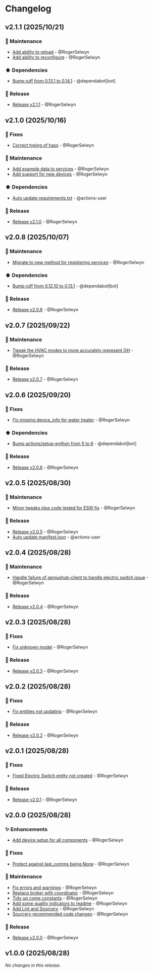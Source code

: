 # Changelog

## v2.1.1 (2025/10/21)
### 🧰 Maintenance
- [Add ability to reload](https://github.com/RogerSelwyn/GeniusHub/commit/57d71f6982407a10877139b374dd51526635f194) - @RogerSelwyn
- [Add ability to reconfigure](https://github.com/RogerSelwyn/GeniusHub/commit/62459179f0f4a3f7261dcc042b342947a2773887) - @RogerSelwyn

### ⬆️ Dependencies
- [Bump ruff from 0.13.1 to 0.14.1](https://github.com/RogerSelwyn/GeniusHub/commit/7e2566eb9188a9cdd615df49c4e4e8e9b3fe2f53) - @dependabot[bot]

### 🔖 Release
- [Release v2.1.1](https://github.com/RogerSelwyn/GeniusHub/commit/edd308dd2ff225938f5773ea38feffc3a395f6e5) - @RogerSelwyn




## v2.1.0 (2025/10/16)
### 🐛 Fixes
- [Correct typing of hass](https://github.com/RogerSelwyn/GeniusHub/commit/2fd840540621be25f60045059e182e2988970541) - @RogerSelwyn

### 🧰 Maintenance
- [Add example data to services](https://github.com/RogerSelwyn/GeniusHub/commit/195801ccf9f2df19aa21a3acfbce48e8d6bce4e5) - @RogerSelwyn
- [Add support for new devices](https://github.com/RogerSelwyn/GeniusHub/commit/5c26801e54c37d48e7e611ec5f6f0aa50f1dd150) - @RogerSelwyn

### ⬆️ Dependencies
- [Auto update requirements.txt](https://github.com/RogerSelwyn/GeniusHub/commit/bbdd4c2ee4f7267ee96de461a6020acf60556d96) - @actions-user

### 🔖 Release
- [Release v2.1.0](https://github.com/RogerSelwyn/GeniusHub/commit/40049568b579a2b27ecf3c5afbb103b1ecdc7827) - @RogerSelwyn




## v2.0.8 (2025/10/07)
### 🧰 Maintenance
- [Migrate to new method for registering services](https://github.com/RogerSelwyn/GeniusHub/commit/a3b6b00233c4c8a92ecc7f2876480af6b333d0a4) - @RogerSelwyn

### ⬆️ Dependencies
- [Bump ruff from 0.12.10 to 0.13.1](https://github.com/RogerSelwyn/GeniusHub/commit/79197987d0a2d62a59dfba6c1a8a8f2dac526787) - @dependabot[bot]

### 🔖 Release
- [Release v2.0.8](https://github.com/RogerSelwyn/GeniusHub/commit/743317cad36353c0bb63663b74a60029b1f8cf25) - @RogerSelwyn




## v2.0.7 (2025/09/22)
### 🧰 Maintenance
- [Tweak the HVAC modes to more accurately represent GH](https://github.com/RogerSelwyn/GeniusHub/commit/014baae5cab7481af09436fe3cbf1cd259267b24) - @RogerSelwyn

### 🔖 Release
- [Release v2.0.7](https://github.com/RogerSelwyn/GeniusHub/commit/69bd096621e4f4550e5750b15f2c47fd6ca08f57) - @RogerSelwyn




## v2.0.6 (2025/09/20)
### 🐛 Fixes
- [Fix missing device_info for water heater](https://github.com/RogerSelwyn/GeniusHub/commit/a3d3b4db1ccdf91c83054a8432d7c058a310dcda) - @RogerSelwyn

### ⬆️ Dependencies
- [Bump actions/setup-python from 5 to 6](https://github.com/RogerSelwyn/GeniusHub/commit/0ed21bb275f855dd125bbd63fffb1601328e5df1) - @dependabot[bot]

### 🔖 Release
- [Release v2.0.6](https://github.com/RogerSelwyn/GeniusHub/commit/13324837e15e12ce4ec77ecee2626c875e84e452) - @RogerSelwyn




## v2.0.5 (2025/08/30)
### 🧰 Maintenance
- [Minor tweaks plus code tested for ESW fix](https://github.com/RogerSelwyn/GeniusHub/commit/75fb81745d5a99ff976787d2b6f9bd6d62b71798) - @RogerSelwyn

### 🔖 Release
- [Release v2.0.5](https://github.com/RogerSelwyn/GeniusHub/commit/7a963783b8fda2c409910b1ad5b999294944a80d) - @RogerSelwyn
- [Auto update manifest.json](https://github.com/RogerSelwyn/GeniusHub/commit/49e4f1daf531e5e8a604a917dd8e02b3fde166e2) - @actions-user




## v2.0.4 (2025/08/28)
### 🧰 Maintenance
- [Handle failure of geniushub-client to handle electric switch issue](https://github.com/RogerSelwyn/GeniusHub/commit/f8c1df8534f925bede6a5db99fb0079a7933c7e4) - @RogerSelwyn

### 🔖 Release
- [Release v2.0.4](https://github.com/RogerSelwyn/GeniusHub/commit/14d1ff30520c2275edc8a29539c1d0ccffb82fee) - @RogerSelwyn




## v2.0.3 (2025/08/28)
### 🐛 Fixes
- [Fix unknown model](https://github.com/RogerSelwyn/GeniusHub/commit/a38b86aaf28a584e220628dc218bfcf251fddb61) - @RogerSelwyn

### 🔖 Release
- [Release v2.0.3](https://github.com/RogerSelwyn/GeniusHub/commit/79fae9e5fabe6051d4405221025a72905613e776) - @RogerSelwyn




## v2.0.2 (2025/08/28)
### 🐛 Fixes
- [Fix entities not updating](https://github.com/RogerSelwyn/GeniusHub/commit/cca11aa56b189b6ba0fe47d2894be7ecad158858) - @RogerSelwyn

### 🔖 Release
- [Release v2.0.2](https://github.com/RogerSelwyn/GeniusHub/commit/73a823e8ff14c8a3649feadfdc8b2d3fd21464be) - @RogerSelwyn


## v2.0.1 (2025/08/28)
### 🐛 Fixes
- [Fixed Electric Switch entity not created](https://github.com/RogerSelwyn/GeniusHub/commit/ba19ffcb4b622681716ca6b72f52e15a1ac65393) - @RogerSelwyn

### 🔖 Release
- [Release v2.0.1](https://github.com/RogerSelwyn/GeniusHub/commit/f2238a7e9a61dc53ae4ac4aebeb285516964b70a) - @RogerSelwyn




## v2.0.0 (2025/08/28)
### ✨ Enhancements
- [Add device setup for all components](https://github.com/RogerSelwyn/GeniusHub/commit/6a51e25a9a90dcdbbee35dfe5b6a7fbb498ff79c) - @RogerSelwyn

### 🐛 Fixes
- [Protect against last_comms being None](https://github.com/RogerSelwyn/GeniusHub/commit/6344d2e4a82b531849d8d030e5092303fed6e1ad) - @RogerSelwyn

### 🧰 Maintenance
- [Fix errors and warnings](https://github.com/RogerSelwyn/GeniusHub/commit/4fa3c5cdb428c5a72d58b0013d658397df3bb7ba) - @RogerSelwyn
- [Replace broker with coordinator](https://github.com/RogerSelwyn/GeniusHub/commit/67c44b47b6d6b94449ccc4344523d7d1dabf5e8a) - @RogerSelwyn
- [Tidy up come constants](https://github.com/RogerSelwyn/GeniusHub/commit/0feadf8036796b934187d532a2e7fe1a47a312ec) - @RogerSelwyn
- [Add some quality indicators to readme](https://github.com/RogerSelwyn/GeniusHub/commit/6146bf61e5da880edd1fd21fc49d8789a79be6de) - @RogerSelwyn
- [Add Lint and Sourcery](https://github.com/RogerSelwyn/GeniusHub/commit/c99e156c773a8ded8e9828d703118ccfe28c4d22) - @RogerSelwyn
- [Sourcery recommended code changes](https://github.com/RogerSelwyn/GeniusHub/commit/7aea7f1077efc69b48067355718841f19ff26d53) - @RogerSelwyn

### 🔖 Release
- [Release v2.0.0](https://github.com/RogerSelwyn/GeniusHub/commit/36c6720b8f197a6f01d348d9d4b9a2218c3b524c) - @RogerSelwyn


## v1.0.0 (2025/08/28)
_No changes in this release._

